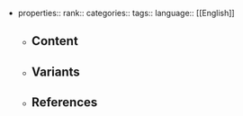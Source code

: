 - properties::
  rank::
  categories::
  tags::
  language:: [[English]]
	- ## Content
	- ## Variants
	- ## References